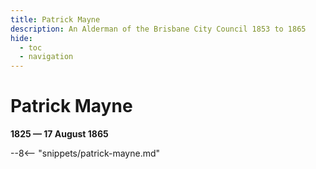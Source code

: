 ```yaml
---
title: Patrick Mayne
description: An Alderman of the Brisbane City Council 1853 to 1865
hide:
  - toc
  - navigation 
---
```


# Patrick Mayne

**1825 — 17 August 1865**

--8<-- "snippets/patrick-mayne.md"
